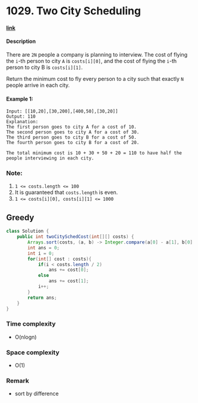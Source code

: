 # 1029. Two City Scheduling

#### [link](https://leetcode.com/problems/two-city-scheduling/)

#### Description
There are `2N` people a company is planning to interview. The cost of flying the `i`-th person to city `A` is `costs[i][0]`, and the cost of flying the `i`-th person to city B is `costs[i][1]`.

Return the minimum cost to fly every person to a city such that exactly `N` people arrive in each city.

#### Example 1:
```
Input: [[10,20],[30,200],[400,50],[30,20]]
Output: 110
Explanation: 
The first person goes to city A for a cost of 10.
The second person goes to city A for a cost of 30.
The third person goes to city B for a cost of 50.
The fourth person goes to city B for a cost of 20.

The total minimum cost is 10 + 30 + 50 + 20 = 110 to have half the people interviewing in each city.
```

### Note:
1. `1 <= costs.length <= 100`
2. It is guaranteed that `costs.length` is even.
3. `1 <= costs[i][0], costs[i][1] <= 1000`

## Greedy
```java
class Solution {
    public int twoCitySchedCost(int[][] costs) {
        Arrays.sort(costs, (a, b) -> Integer.compare(a[0] - a[1], b[0] - b[1]));
        int ans = 0;
        int i = 0;
        for(int[] cost : costs){
            if(i < costs.length / 2)
                ans += cost[0];
            else
                ans += cost[1];
            i++;
        }
        return ans;
    }
}
```
### Time complexity
* O(nlogn)
### Space complexity
* O(1)
### Remark
* sort by difference
